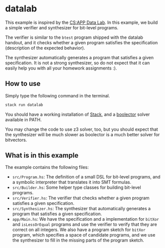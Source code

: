 # datalab

This example is inspired by the [CS:APP Data Lab](http://csapp.cs.cmu.edu/3e/labs.html). In this example, we build a simple verifier and synthesizer for bit-level programs.

The verifier is similar to the `btest` program shipped with the datalab handout, and it checks whether a given program satisfies the specification (description of the expected behavior).

The synthesizer automatically generates a program that satisfies a given specification. It is not a strong synthesizer, so do not expect that it can easily help you with all your homework assignments :).

## How to use

Simply type the following command in the terminal.

```bash
stack run datalab
```

You should have a working installation of [Stack](https://docs.haskellstack.org/en/stable/README/), and a [boolector](https://github.com/Boolector/boolector) solver available in PATH.

You may change the code to use z3 solver, too, but you should expect that the synthesizer will be much slower as boolector is a much better solver for bitvectors.

## What is in this example

The example contains the following files:

- `src/Program.hs`: The definition of a small DSL for bit-level programs, and a symbolic interpreter that translates it into SMT formulas.
- `src/Builder.hs`: Some helper type classes for building bit-level programs.
- `src/Verifier.hs`: The verifier that checks whether a given program satisfies a given specification.
- `src/Synthesizer.hs`: The synthesizer that automatically generates a program that satisfies a given specification.
- `app/Main.hs`: We have the specification and a implementation for `bitXor` and `isLessOrEqual` programs and use the verifier to verify that they are correct on all integers. We also have a program sketch for `bitXor` program, which specifies a space of candidate programs, and we use the synthesizer to fill in the missing parts of the program sketch.
